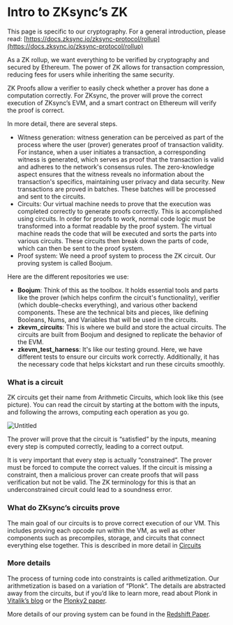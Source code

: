 # Intro to ZKsync’s ZK

This page is specific to our cryptography. For a general introduction, please read:
[https://docs.zksync.io/zksync-protocol/rollup](https://docs.zksync.io/zksync-protocol/rollup)

As a ZK rollup, we want everything to be verified by cryptography and secured by Ethereum. The power of ZK allows for
transaction compression, reducing fees for users while inheriting the same security.

ZK Proofs allow a verifier to easily check whether a prover has done a computation correctly. For ZKsync, the prover
will prove the correct execution of ZKsync’s EVM, and a smart contract on Ethereum will verify the proof is correct.

In more detail, there are several steps.

- Witness generation: witness generation can be perceived as part of the process where the user (prover) generates proof
  of transaction validity. For instance, when a user initiates a transaction, a corresponding witness is generated,
  which serves as proof that the transaction is valid and adheres to the network's consensus rules. The zero-knowledge
  aspect ensures that the witness reveals no information about the transaction's specifics, maintaining user privacy and
  data security. New transactions are proved in batches. These batches will be processed and sent to the circuits.
- Circuits: Our virtual machine needs to prove that the execution was completed correctly to generate proofs correctly.
  This is accomplished using circuits. In order for proofs to work, normal code logic must be transformed into a format
  readable by the proof system. The virtual machine reads the code that will be executed and sorts the parts into
  various circuits. These circuits then break down the parts of code, which can then be sent to the proof system.
- Proof system: We need a proof system to process the ZK circuit. Our proving system is called Boojum.

Here are the different repositories we use:

- **Boojum**: Think of this as the toolbox. It holds essential tools and parts like the prover (which helps confirm the
  circuit's functionality), verifier (which double-checks everything), and various other backend components. These are
  the technical bits and pieces, like defining Booleans, Nums, and Variables that will be used in the circuits.
- **zkevm_circuits**: This is where we build and store the actual circuits. The circuits are built from Boojum and
  designed to replicate the behavior of the EVM.
- **zkevm_test_harness**: It's like our testing ground. Here, we have different tests to ensure our circuits work
  correctly. Additionally, it has the necessary code that helps kickstart and run these circuits smoothly.

### What is a circuit

ZK circuits get their name from Arithmetic Circuits, which look like this (see picture). You can read the circuit by
starting at the bottom with the inputs, and following the arrows, computing each operation as you go.

![Untitled](./img/intro_to_zkSync’s_ZK/circuit.png)

The prover will prove that the circuit is “satisfied” by the inputs, meaning every step is computed correctly, leading
to a correct output.

It is very important that every step is actually “constrained”. The prover must be forced to compute the correct values.
If the circuit is missing a constraint, then a malicious prover can create proofs that will pass verification but not be
valid. The ZK terminology for this is that an underconstrained circuit could lead to a soundness error.

### What do ZKsync’s circuits prove

The main goal of our circuits is to prove correct execution of our VM. This includes proving each opcode run within the
VM, as well as other components such as precompiles, storage, and circuits that connect everything else together. This
is described in more detail in
[Circuits](https://github.com/code-423n4/2023-10-zksync/blob/main/docs/Circuits%20Section/Circuits.md)

### More details

The process of turning code into constraints is called arithmetization. Our arithmetization is based on a variation of
“Plonk”. The details are abstracted away from the circuits, but if you’d like to learn more, read about Plonk in
[Vitalik’s blog](https://vitalik.eth.limo/general/2019/09/22/plonk.html) or the
[Plonky2 paper](https://github.com/0xPolygonZero/plonky2/blob/5d9da5a65bbcba2c66eb29c035090eb2e9ccb05f/plonky2/plonky2.pdf).

More details of our proving system can be found in the [Redshift Paper](https://eprint.iacr.org/2019/1400.pdf).
